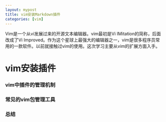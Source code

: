 ```yaml
---
layout: mypost
title: vim安装Markdown插件
categories: [vim]
---
```


Vim是一个从vi发展过来的开源文本编辑器。vim最初是Vi IMitation的简称，后面改成了Vi Improved。作为这个星球上最强大的编辑器之一，vim是很多程序员常用的一款软件。以前就接触过vim的使用。这次学习主要从vim的扩展方面入手。
# vim安装插件

### vim中插件的管理机制

### 常见的vim包管理工具

### 总结